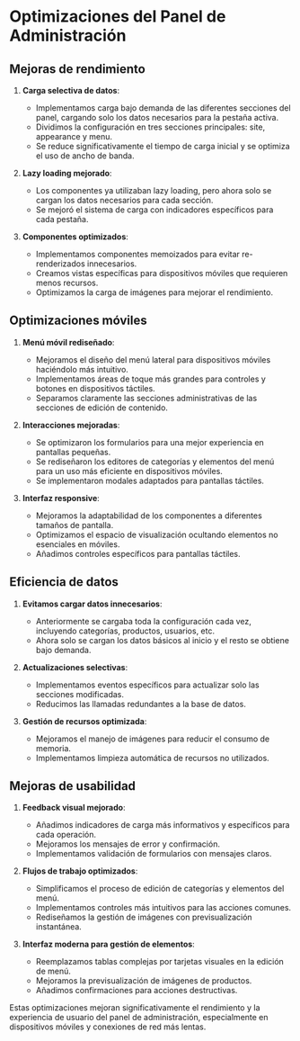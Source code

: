 # Optimizaciones del Panel de Administración

## Mejoras de rendimiento
1. **Carga selectiva de datos**: 
   - Implementamos carga bajo demanda de las diferentes secciones del panel, cargando solo los datos necesarios para la pestaña activa.
   - Dividimos la configuración en tres secciones principales: site, appearance y menu.
   - Se reduce significativamente el tiempo de carga inicial y se optimiza el uso de ancho de banda.

2. **Lazy loading mejorado**: 
   - Los componentes ya utilizaban lazy loading, pero ahora solo se cargan los datos necesarios para cada sección.
   - Se mejoró el sistema de carga con indicadores específicos para cada pestaña.

3. **Componentes optimizados**:
   - Implementamos componentes memoizados para evitar re-renderizados innecesarios.
   - Creamos vistas específicas para dispositivos móviles que requieren menos recursos.
   - Optimizamos la carga de imágenes para mejorar el rendimiento.

## Optimizaciones móviles
1. **Menú móvil rediseñado**:
   - Mejoramos el diseño del menú lateral para dispositivos móviles haciéndolo más intuitivo.
   - Implementamos áreas de toque más grandes para controles y botones en dispositivos táctiles.
   - Separamos claramente las secciones administrativas de las secciones de edición de contenido.

2. **Interacciones mejoradas**:
   - Se optimizaron los formularios para una mejor experiencia en pantallas pequeñas.
   - Se rediseñaron los editores de categorías y elementos del menú para un uso más eficiente en dispositivos móviles.
   - Se implementaron modales adaptados para pantallas táctiles.

3. **Interfaz responsive**:
   - Mejoramos la adaptabilidad de los componentes a diferentes tamaños de pantalla.
   - Optimizamos el espacio de visualización ocultando elementos no esenciales en móviles.
   - Añadimos controles específicos para pantallas táctiles.

## Eficiencia de datos
1. **Evitamos cargar datos innecesarios**:
   - Anteriormente se cargaba toda la configuración cada vez, incluyendo categorías, productos, usuarios, etc.
   - Ahora solo se cargan los datos básicos al inicio y el resto se obtiene bajo demanda.
   
2. **Actualizaciones selectivas**:
   - Implementamos eventos específicos para actualizar solo las secciones modificadas.
   - Reducimos las llamadas redundantes a la base de datos.

3. **Gestión de recursos optimizada**:
   - Mejoramos el manejo de imágenes para reducir el consumo de memoria.
   - Implementamos limpieza automática de recursos no utilizados.

## Mejoras de usabilidad
1. **Feedback visual mejorado**:
   - Añadimos indicadores de carga más informativos y específicos para cada operación.
   - Mejoramos los mensajes de error y confirmación.
   - Implementamos validación de formularios con mensajes claros.

2. **Flujos de trabajo optimizados**:
   - Simplificamos el proceso de edición de categorías y elementos del menú.
   - Implementamos controles más intuitivos para las acciones comunes.
   - Rediseñamos la gestión de imágenes con previsualización instantánea.

3. **Interfaz moderna para gestión de elementos**:
   - Reemplazamos tablas complejas por tarjetas visuales en la edición de menú.
   - Mejoramos la previsualización de imágenes de productos.
   - Añadimos confirmaciones para acciones destructivas.

Estas optimizaciones mejoran significativamente el rendimiento y la experiencia de usuario del panel de administración, especialmente en dispositivos móviles y conexiones de red más lentas. 